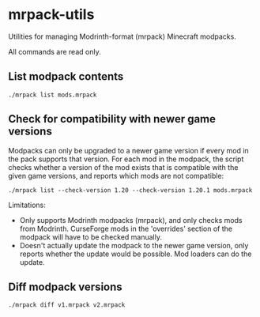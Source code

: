 # mrpack-utils

Utilities for managing Modrinth-format (mrpack) Minecraft modpacks.

All commands are read only.

## List modpack contents

```shell
./mrpack list mods.mrpack
```

## Check for compatibility with newer game versions

Modpacks can only be upgraded to a newer game version if every mod in the pack
supports that version. For each mod in the modpack, the script checks whether a
version of the mod exists that is compatible with the given game versions, and
reports which mods are not compatible:

```shell
./mrpack list --check-version 1.20 --check-version 1.20.1 mods.mrpack
```

Limitations:

* Only supports Modrinth modpacks (mrpack), and only checks mods from Modrinth.
  CurseForge mods in the 'overrides' section of the modpack will have to be
  checked manually.
* Doesn't actually update the modpack to the newer game version, only reports
  whether the update would be possible. Mod loaders can do the update.

## Diff modpack versions

```shell
./mrpack diff v1.mrpack v2.mrpack
```
